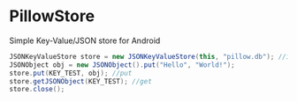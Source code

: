 PillowStore
===========

Simple Key-Value/JSON store for Android

```java
JSONKeyValueStore store = new JSONKeyValueStore(this, "pillow.db"); //init store
JSONObject obj = new JSONObject().put("Hello", "World!");
store.put(KEY_TEST, obj); //put
store.getJSONObject(KEY_TEST); //get
store.close();
```
